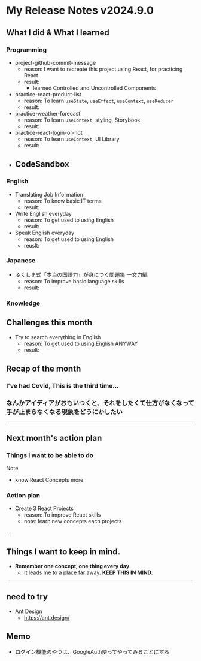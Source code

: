 # My Release Notes v2024.9.0

## What I did & What I learned

### Programming

- project-github-commit-message
  - reason: I want to recreate this project using React, for practicing React.
  - result:
    - learned Controlled and Uncontrolled Components
- practice-react-product-list
  - reason: To learn `useState`, `useEffect`, `useContext`, `useReducer`
  - result: 
- practice-weather-forecast
  - reason: To learn `useContext`, styling, Storybook
  - result: 
- practice-react-login-or-not
  - reason: To learn `useContext`, UI Library
  - result:
- CodeSandbox
  - 

### English

- Translating Job Information
  - reason: To know basic IT terms
  - result:
- Write English everyday
  - reason: To get used to using English
  - result:
- Speak English everyday
  - reason: To get used to using English
  - reuslt: 

### Japanese

- ふくしま式「本当の国語力」が身につく問題集 一文力編
  - reason: To improve basic language skills 
  - result:

### Knowledge



## Challenges this month

- Try to search everything in English
  - reason: To get used to using English ANYWAY
  - result:


## Recap of the month

### I've had Covid, This is the third time...

### なんかアイディアがおもいつくと、それをしたくて仕方がなくなって手が止まらなくなる現象をどうにかしたい

---

## Next month's action plan

### Things I want to be able to do

> [!NOTE]
> - know React Concepts more

### Action plan

- Create 3 React Projects
  - reason: To improve React skills
  - note: learn new concepts each projects

--

## Things I want to keep in mind.

- **Remember one concept, one thing every day**
  - It leads me to a place far away. **KEEP THIS IN MIND.**

---

## need to try

- Ant Design
  - https://ant.design/

## Memo

- ログイン機能のやつは、GoogleAuth使ってやってみることにする